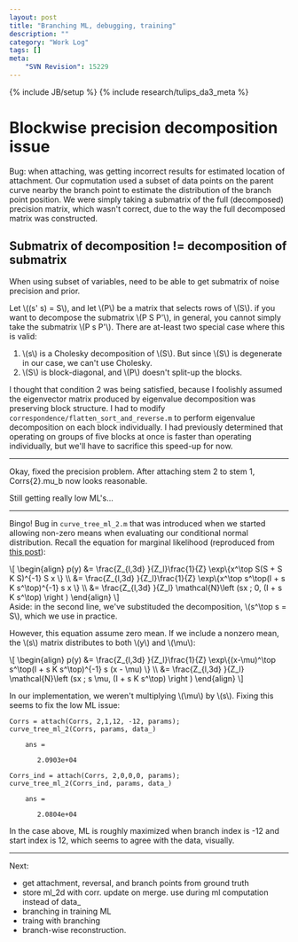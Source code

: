 ```yaml
---
layout: post
title: "Branching ML, debugging, training"
description: ""
category: "Work Log"
tags: []
meta: 
    "SVN Revision": 15229
---
```

{% include JB/setup %}
{% include research/tulips_da3_meta %}

Blockwise precision decomposition issue
=========================================

Bug: when attaching, was getting incorrect results for estimated location of attachment.  Our copmutation used a subset of data points on the parent curve nearby the branch point to estimate the distribution of the branch point position.  We were simply taking a submatrix of the full (decomposed) precision matrix, which wasn't correct, due to the way the full decomposed matrix was constructed.

Submatrix of decomposition != decomposition of submatrix
-------------------------------------

When using subset of variables, need to be able to get submatrix of noise precision and prior.  

Let \\((s' s) = S\\), and let \\(P\\) be a matrix that selects rows of \\(S\\).  if you want to decompose the submatrix \\(P S P'\\), in general, you cannot simply take the submatrix \\(P s P'\\).  There are at-least two special case where this is valid:
    
1. \\(s\\) is a Cholesky decomposition of \\(S\\).  But since \\(S\\) is degenerate in our case, we can't use Cholesky.
2. \\(S\\) is block-diagonal, and \\(P\\) doesn't split-up the blocks.

I thought that condition 2 was being satisfied, because I foolishly assumed the eigenvector matrix produced by eigenvalue decomposition was preserving block structure.  I had to modify `correspondence/flatten_sort_and_reverse.m` to perform eigenvalue decomposition on each block individually.  I had previously determined that operating on groups of five blocks at once is faster than operating individually, but we'll have to sacrifice this speed-up for now.

---

Okay, fixed the precision problem.  After attaching stem 2 to stem 1, Corrs{2}.mu_b now looks reasonable.

Still getting really low ML's...
    
---

Bingo!  Bug in `curve_tree_ml_2.m` that was introduced when we started allowing non-zero means when evaluating our conditional normal distribution.   Recall the equation for marginal likelihood (reproduced from [this post]({{site.baseurl}}/2013/07/12/marginal-likelihood/)):

<div>
\[
\begin{align}
     p(y) &= \frac{Z_{l,3d} }{Z_l}\frac{1}{Z}  \exp\{x^\top S(S + S K S)^{-1} S x \} \\
     &= \frac{Z_{l,3d} }{Z_l}\frac{1}{Z}  \exp\{x^\top s^\top(I + s K s^\top)^{-1} s x \} \\
     &= \frac{Z_{l,3d} }{Z_l} \mathcal{N}\left (sx ; 0, (I + s K s^\top) \right )
\end{align}
\]
</div>

<div>Aside: in the second line, we've substituded the decomposition, \(s^\top s = S\), which we use in practice.  </div>

However, this equation assume zero mean.  If we include a nonzero mean, the \\(s\\) matrix distributes to both \\(y\\) and \\(\mu\\):

<div>
\[
\begin{align}
     p(y) &= \frac{Z_{l,3d} }{Z_l}\frac{1}{Z}  \exp\{(x-\mu)^\top s^\top(I + s K s^\top)^{-1} s (x - \mu) \} \\
     &= \frac{Z_{l,3d} }{Z_l} \mathcal{N}\left (sx ; s \mu, (I + s K s^\top) \right )
\end{align}
\]
</div>

In our implementation, we weren't multiplying \\(\mu\\) by \\(s\\).  Fixing this seems to fix the low ML issue:
    
    Corrs = attach(Corrs, 2,1,12, -12, params);
    curve_tree_ml_2(Corrs, params, data_)

        ans =

           2.0903e+04

    Corrs_ind = attach(Corrs, 2,0,0,0, params);
    curve_tree_ml_2(Corrs_ind, params, data_)

        ans =

           2.0804e+04

In the case above, ML is roughly maximized when branch index is -12 and start index is 12, which seems to agree with the data, visually.

---

Next:
* get attachment, reversal, and branch points from ground truth
* store ml_2d with corr. update on merge. use during ml computation instead of data_
* branching in training ML
* traing with branching
* branch-wise reconstruction.

